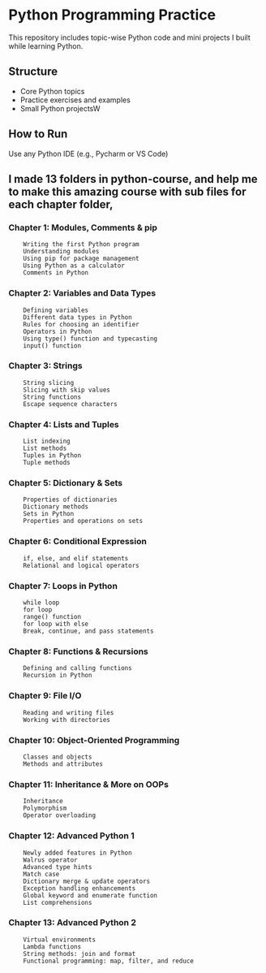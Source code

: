 # Python Programming Practice

This repository includes topic-wise Python code and mini projects I built while learning Python.

## Structure

- Core Python topics
- Practice exercises and examples
- Small Python projectsW

## How to Run

Use any Python IDE (e.g., Pycharm or VS Code)

## I made 13 folders in python-course, and help me to make this amazing course with sub files for each chapter folder, 
### Chapter 1: Modules, Comments & pip
        Writing the first Python program
        Understanding modules
        Using pip for package management
        Using Python as a calculator
        Comments in Python
### Chapter 2: Variables and Data Types
        Defining variables
        Different data types in Python
        Rules for choosing an identifier
        Operators in Python
        Using type() function and typecasting
        input() function
### Chapter 3: Strings
        String slicing
        Slicing with skip values
        String functions
        Escape sequence characters
### Chapter 4: Lists and Tuples
        List indexing
        List methods
        Tuples in Python
        Tuple methods
### Chapter 5: Dictionary & Sets
        Properties of dictionaries
        Dictionary methods
        Sets in Python
        Properties and operations on sets
### Chapter 6: Conditional Expression
        if, else, and elif statements
        Relational and logical operators
### Chapter 7: Loops in Python
        while loop
        for loop
        range() function
        for loop with else
        Break, continue, and pass statements
### Chapter 8: Functions & Recursions
        Defining and calling functions
        Recursion in Python
### Chapter 9: File I/O
        Reading and writing files
        Working with directories
### Chapter 10: Object-Oriented Programming
        Classes and objects
        Methods and attributes
### Chapter 11: Inheritance & More on OOPs
        Inheritance
        Polymorphism
        Operator overloading
### Chapter 12: Advanced Python 1
        Newly added features in Python
        Walrus operator
        Advanced type hints
        Match case
        Dictionary merge & update operators
        Exception handling enhancements
        Global keyword and enumerate function
        List comprehensions
### Chapter 13: Advanced Python 2
        Virtual environments
        Lambda functions
        String methods: join and format
        Functional programming: map, filter, and reduce